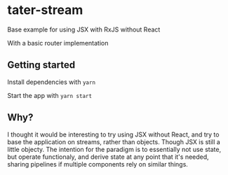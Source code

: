 # tater-stream
Base example for using JSX with RxJS without React

With a basic router implementation


## Getting started
Install dependencies with `yarn`

Start the app with `yarn start`

## Why?
I thought it would be interesting to try using JSX without React, and try to base the application on streams, rather than objects. Though JSX is still a little objecty. The intention for the paradigm is to essentially not use state, but operate functionaly, and derive state at any point that it's needed, sharing pipelines if multiple components rely on similar things.
